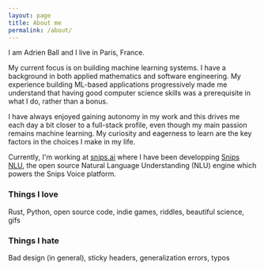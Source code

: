 ```yaml
---
layout: page
title: About me
permalink: /about/
---
```


I am Adrien Ball and I live in Paris, France.

My current focus is on building machine learning systems. I have a background in both applied mathematics and software engineering. My experience building ML-based applications progressively made me understand that having good computer science skills was a prerequisite in what I do, rather than a bonus.

I have always enjoyed gaining autonomy in my work and this drives me each day a bit closer to a full-stack profile, even though my main passion remains machine learning. My curiosity and eagerness to learn are the key factors in the choices I make in my life.

Currently, I'm working at [snips.ai](https://snips.ai) where I have been developping [Snips NLU](https://github.com/snipsco/snips-nlu), the open source Natural Language Understanding (NLU) engine which powers the Snips Voice platform.

### Things I love
Rust, Python, open source code, indie games, riddles, beautiful science, gifs

### Things I hate
Bad design (in general), sticky headers, generalization errors, typos
